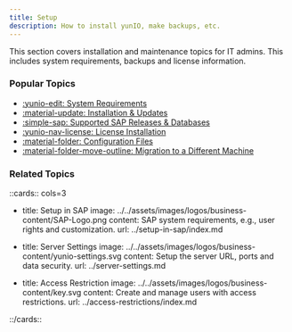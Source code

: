 ```yaml
---
title: Setup
description: How to install yunIO, make backups, etc.
---
```


This section covers installation and maintenance topics for IT admins.
This includes system requirements, backups and license information.

### Popular Topics

<div class="grid cards" markdown>

- [:yunio-edit:  System Requirements](requirements.md)
- [:material-update:  Installation & Updates](installation-and-update.md)
- [:simple-sap:  Supported SAP Releases & Databases](requirements.md/#supported-sap-systems-and-releases)
- [:yunio-nav-license:  License Installation](license.md/#about-the-licensing-concept-of-yunio)
- [:material-folder:  Configuration Files](installation-and-update.md/#installation-directory-files)
- [:material-folder-move-outline:  Migration to a Different Machine](backup-and-migration.md/#migrate-to-a-different-machine)

</div>

### Related Topics

::cards:: cols=3

- title: Setup in SAP
  image: ../../assets/images/logos/business-content/SAP-Logo.png
  content: SAP system requirements, e.g., user rights and customization.
  url: ../setup-in-sap/index.md
  
- title: Server Settings
  image: ../../assets/images/logos/business-content/yunio-settings.svg
  content: Setup the server URL, ports and data security.
  url: ../server-settings.md

- title: Access Restriction
  image: ../../assets/images/logos/business-content/key.svg
  content: Create and manage users with access restrictions.
  url: ../access-restrictions/index.md

::/cards::
